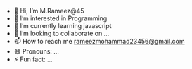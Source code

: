 - 👋 Hi, I’m M.Rameez@45
- 👀 I’m interested in Programming
- 🌱 I’m currently learning javascript
- 💞️ I’m looking to collaborate on ...
- 📫 How to reach me rameezmohammad23456@gmail.com
- 😄 Pronouns: ...
- ⚡ Fun fact: ...

<!---
rameez245/rameez245 is a ✨ special ✨ repository because its `README.md` (this file) appears on your GitHub profile.
You can click the Preview link to take a look at your changes.
--->
